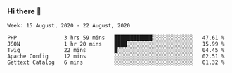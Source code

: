 ### Hi there 👋

<!--START_SECTION:waka-->
```text
Week: 15 August, 2020 - 22 August, 2020

PHP               3 hrs 59 mins   ████████████░░░░░░░░░░░░░   47.61 % 
JSON              1 hr 20 mins    ████░░░░░░░░░░░░░░░░░░░░░   15.99 % 
Twig              22 mins         █░░░░░░░░░░░░░░░░░░░░░░░░   04.45 % 
Apache Config     12 mins         ░░░░░░░░░░░░░░░░░░░░░░░░░   02.51 % 
Gettext Catalog   6 mins          ░░░░░░░░░░░░░░░░░░░░░░░░░   01.32 %
```
<!--END_SECTION:waka-->

<!--
**KimBranzell/KimBranzell** is a ✨ _special_ ✨ repository because its `README.md` (this file) appears on your GitHub profile.

Here are some ideas to get you started:

- 🔭 I’m currently working on ...
- 🌱 I’m currently learning ...
- 👯 I’m looking to collaborate on ...
- 🤔 I’m looking for help with ...
- 💬 Ask me about ...
- 📫 How to reach me: ...
- 😄 Pronouns: ...
- ⚡ Fun fact: ...
-->
